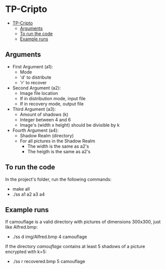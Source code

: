 # TP-Cripto

- [TP-Cripto](#tp-cripto)
  - [Arguments](#arguments)
  - [To run the code](#to-run-the-code)
  - [Example runs](#example-runs)

## Arguments

- First Argument (a1):
  - Mode
  - 'd' to distribute
  - 'r' to recover
- Second Argument (a2):
  - Image file location
  - If in distribution mode, input file
  - If in recovery mode, output file
- Third Argument (a3):
  - Amount of shadows (k)
  - Integer between 4 and 6
  - Image's (width x height) should be divisible by k
- Fourth Argument (a4):
  - Shadow Realm (directory)
  - For all pictures in the Shadow Realm
    - The width is the same as a2's
    - The heigth is the same as a2's

## To run the code

In the project's folder, run the following commands:

- make all
- ./ss a1 a2 a3 a4

## Example runs

If camouflage is a valid directory with pictures of dimensions 300x300, just like Alfred.bmp:

- ./ss d img/Alfred.bmp 4 camouflage

If the directory *camouflage* contains at least 5 shadows of a picture encrypted with k=5:

- ./ss r recovered.bmp 5 camouflage
